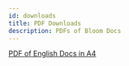 ```yaml
---
id: downloads
title: PDF Downloads
description: PDFs of Bloom Docs
---
```


<a href="docs-bloomlibrary-english-a4.pdf" target="_blank" download>PDF of English Docs in A4</a>
